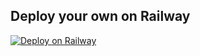 

## Deploy your own on Railway

[![Deploy on Railway](https://railway.com/button.svg)](https://railway.com/deploy/q3WRfk?referralCode=xaLCCP)
